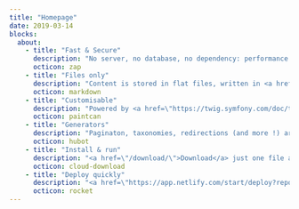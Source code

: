 ```yaml
---
title: "Homepage"
date: 2019-03-14
blocks:
  about:
    - title: "Fast & Secure"
      description: "No server, no database, no dependency: performance and security."
      octicon: zap
    - title: "Files only"
      description: "Content is stored in flat files, written in <a href=\"https://daringfireball.net/projects/markdown/\">Markdown</a> with <a href=\"/documentation/content/#front-matter\">YAML front matter</a>."
      octicon: markdown
    - title: "Customisable"
      description: "Powered by <a href=\"https://twig.symfony.com/doc/templates.html\">Twig</a>, a flexible template engine, with <a href=\"https://github.com/Cecilapp/theme-hyde\">theme</a> support."
      octicon: paintcan
    - title: "Generators"
      description: "Paginaton, taxonomies, redirections (and more !) are generated automatically."
      octicon: hubot
    - title: "Install & run"
      description: "<a href=\"/download/\">Download</a> just one file and run it!"
      octicon: cloud-download
    - title: "Deploy quickly"
      description: "<a href=\"https://app.netlify.com/start/deploy?repository=https://github.com/Cecilapp/the-butler\"><img src=\"https://www.netlify.com/img/deploy/button.svg\" title=\"Deploy to Netlify\" alt=\"Netlify deploy button\"></a> <a href=\"https://zeit.co/new/project?template=https://github.com/Cecilapp/the-butler\"><img src=\"https://zeit.co/button\" alt=\"Deploy to ZEIT Now\" /></a>"
      octicon: rocket
---
```

